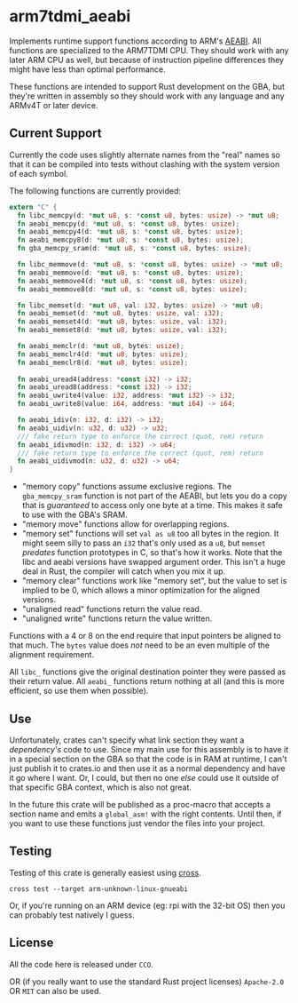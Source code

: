 # arm7tdmi_aeabi

Implements runtime support functions according to ARM's [AEABI][aeabi]. All
functions are specialized to the ARM7TDMI CPU. They should work with any later
ARM CPU as well, but because of instruction pipeline differences they might have
less than optimal performance.

[aeabi]: https://github.com/ARM-software/abi-aa/blob/main/rtabi32/rtabi32.rst

These functions are intended to support Rust development on the GBA, but they're
written in assembly so they should work with any language and any ARMv4T or
later device.

## Current Support

Currently the code uses slightly alternate names from the "real" names so that
it can be compiled into tests without clashing with the system version of each
symbol.

The following functions are currently provided:

```rust
extern "C" {
  fn libc_memcpy(d: *mut u8, s: *const u8, bytes: usize) -> *mut u8;
  fn aeabi_memcpy(d: *mut u8, s: *const u8, bytes: usize);
  fn aeabi_memcpy4(d: *mut u8, s: *const u8, bytes: usize);
  fn aeabi_memcpy8(d: *mut u8, s: *const u8, bytes: usize);
  fn gba_memcpy_sram(d: *mut u8, s: *const u8, bytes: usize);

  fn libc_memmove(d: *mut u8, s: *const u8, bytes: usize) -> *mut u8;
  fn aeabi_memmove(d: *mut u8, s: *const u8, bytes: usize);
  fn aeabi_memmove4(d: *mut u8, s: *const u8, bytes: usize);
  fn aeabi_memmove8(d: *mut u8, s: *const u8, bytes: usize);

  fn libc_memset(d: *mut u8, val: i32, bytes: usize) -> *mut u8;
  fn aeabi_memset(d: *mut u8, bytes: usize, val: i32);
  fn aeabi_memset4(d: *mut u8, bytes: usize, val: i32);
  fn aeabi_memset8(d: *mut u8, bytes: usize, val: i32);

  fn aeabi_memclr(d: *mut u8, bytes: usize);
  fn aeabi_memclr4(d: *mut u8, bytes: usize);
  fn aeabi_memclr8(d: *mut u8, bytes: usize);
  
  fn aeabi_uread4(address: *const i32) -> i32;
  fn aeabi_uread8(address: *const i32) -> i32;
  fn aeabi_uwrite4(value: i32, address: *mut i32) -> i32;
  fn aeabi_uwrite8(value: i64, address: *mut i64) -> i64;

  fn aeabi_idiv(n: i32, d: i32) -> i32;
  fn aeabi_uidiv(n: u32, d: u32) -> u32;
  /// fake return type to enforce the correct (quot, rem) return
  fn aeabi_idivmod(n: i32, d: i32) -> u64;
  /// fake return type to enforce the correct (quot, rem) return
  fn aeabi_uidivmod(n: u32, d: u32) -> u64;
}
```

* "memory copy" functions assume exclusive regions. The `gba_memcpy_sram`
  function is not part of the AEABI, but lets you do a copy that is *guaranteed*
  to access only one byte at a time. This makes it safe to use with the GBA's
  SRAM.
* "memory move" functions allow for overlapping regions.
* "memory set" functions will set `val as u8` too all bytes in the region. It
  might seem silly to pass an `i32` that's only used as a `u8`, but `memset`
  *predates* function prototypes in C, so that's how it works. Note that the
  libc and aeabi versions have swapped argument order. This isn't a huge deal in
  Rust, the compiler will catch when you mix it up.
* "memory clear" functions work like "memory set", but the value to set is
  implied to be 0, which allows a minor optimization for the aligned versions.
* "unaligned read" functions return the value read.
* "unaligned write" functions return the value written.

Functions with a 4 or 8 on the end require that input pointers be aligned to
that much. The `bytes` value does *not* need to be an even multiple of the
alignment requirement.

All `libc_` functions give the original destination pointer they were passed as
their return value. All `aeabi_` functions return nothing at all (and this is
more efficient, so use them when possible).

## Use

Unfortunately, crates can't specify what link section they want a *dependency's*
code to use. Since my main use for this assembly is to have it in a special
section on the GBA so that the code is in RAM at runtime, I can't just publish
it to crates.io and then use it as a normal dependency and have it go where I
want. Or, I could, but then no one *else* could use it outside of that specific
GBA context, which is also not great.

In the future this crate will be published as a proc-macro that accepts a
section name and emits a `global_asm!` with the right contents. Until then, if
you want to use these functions just vendor the files into your project.

## Testing

Testing of this crate is generally easiest using [cross][cross-rs].

[cross-rs]: https://github.com/cross-rs/cross

```
cross test --target arm-unknown-linux-gnueabi
```

Or, if you're running on an ARM device (eg: rpi with the 32-bit OS) then you can
probably test natively I guess.

## License

All the code here is released under `CCO`.

OR (if you really want to use the standard Rust project licenses) `Apache-2.0` OR
`MIT` can also be used.
